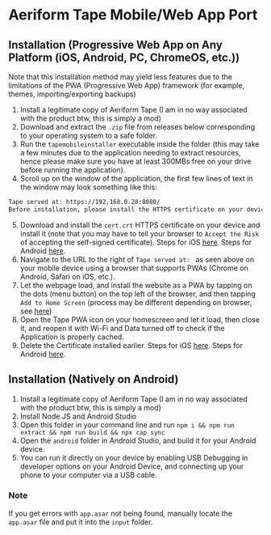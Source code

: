 # Aeriform Tape Mobile/Web App Port

## Installation (Progressive Web App on Any Platform (iOS, Android, PC, ChromeOS, etc.))
Note that this installation method may yield less features due to the limitations of the PWA (Progressive Web App) framework (for example, themes, importing/exporting backups)
1. Install a legitimate copy of Aeriform Tape (I am in no way associated with the product btw, this is simply a mod)
2. Download and extract the `.zip` file from releases below corresponding to your operating system to a safe folder.
3. Run the `tapemobileinstaller` executable inside the folder (this may take a few minutes due to the application needing to extract resources, hence please make sure you have at least 300MBs free on your drive before running the application).
4. Scroll up on the window of the application, the first few lines of text in the window may look something like this: 
```bash
Tape served at: https://192.168.0.28:8080/
Before installation, please install the HTTPS certificate on your device at: https://192.168.0.28:8080/cert.crt
```
5. Download and install the `cert.crt` HTTPS certificate on your device and install it (note that you may have to tell your browser to `Accept the Risk` of accepting the self-signed certificate). Steps for iOS [here](https://apple.stackexchange.com/a/321537). Steps for Android [here](https://httptoolkit.tech/blog/android-11-trust-ca-certificates/#whats-changed).
6. Navigate to the URL to the right of `Tape served at: ` as seen above on your mobile device using a browser that supports PWAs (Chrome on Android, Safari on iOS, etc.).
7. Let the webpage load, and install the website as a PWA by tapping on the dots (menu button) on the top left of the browser, and then tapping `Add to Home Screen` (process may be different depending on browser, see [here](https://mobilesyrup.com/2020/05/24/how-install-progressive-web-app-pwa-android-ios-pc-mac/))
8. Open the Tape PWA icon on your homescreen and let it load, then close it, and reopen it with Wi-Fi and Data turned off to check if the Application is properly cached.
9. Delete the Certificate installed earlier. Steps for iOS [here](https://kb.iu.edu/d/basz). Steps for Android [here](https://support.google.com/pixelphone/answer/2844832?hl=en#remove).


## Installation (Natively on Android)

1. Install a legitimate copy of Aeriform Tape (I am in no way associated with the product btw, this is simply a mod)
7. Install Node.JS and Android Studio
8. Open this folder in your command line and run `npm i && npm run extract && npm run build && npx cap sync`
9. Open the `android` folder in Android Studio, and build it for your Android device.
10. You can run it directly on your device by enabling USB Debugging in developer options on your Android Device, and connecting up your phone to your computer via a USB cable.

### Note
If you get errors with `app.asar` not being found, manually locate the `app.asar` file and put it into the `input` folder.
